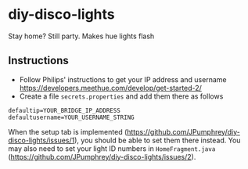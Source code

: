 # diy-disco-lights
Stay home? Still party. Makes hue lights flash

## Instructions
 - Follow Philips' instructions to get your IP address and username https://developers.meethue.com/develop/get-started-2/
 - Create a file `secrets.properties` and add them there as follows
 ```
 defaultip=YOUR_BRIDGE_IP_ADDRESS
 defaultusername=YOUR_USERNAME_STRING
 ```
When the setup tab is implemented (https://github.com/JPumphrey/diy-disco-lights/issues/1), you should be able to set them there instead. You may also need to set your light ID numbers in `HomeFragment.java` (https://github.com/JPumphrey/diy-disco-lights/issues/2).
